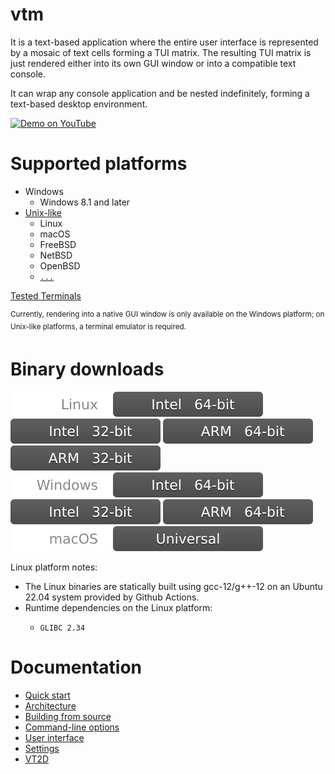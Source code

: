 # vtm

It is a text-based application where the entire user interface is represented by a mosaic of text cells forming a TUI matrix. The resulting TUI matrix is just rendered either into its own GUI window or into a compatible text console.

It can wrap any console application and be nested indefinitely, forming a text-based desktop environment.

<a href="https://www.youtube.com/watch?v=kofkoxGjFWQ">
  <img width="400" alt="Demo on YouTube" src="https://user-images.githubusercontent.com/11535558/146906370-c9705579-1bbb-4e9e-8977-47312f551cc8.gif">
</a>

# Supported platforms

- Windows
  - Windows 8.1 and later
- [Unix-like](https://en.wikipedia.org/wiki/Unix-like)
  - Linux
  - macOS
  - FreeBSD
  - NetBSD
  - OpenBSD
  - [`...`](https://en.wikipedia.org/wiki/POSIX#POSIX-oriented_operating_systems)

[Tested Terminals](https://github.com/directvt/vtm/discussions/72)

<sup>Currently, rendering into a native GUI window is only available on the Windows platform; on Unix-like platforms, a terminal emulator is required.</sup>

# Binary downloads

![Linux](.resources/status/linux.svg)     [![Intel 64-bit](.resources/status/arch_x86_64.svg)](https://github.com/directvt/vtm/releases/latest/download/vtm_linux_x86_64.tar.7z) [![Intel 32-bit](.resources/status/arch_x86.svg)](https://github.com/directvt/vtm/releases/latest/download/vtm_linux_x86.tar.7z) [![ARM 64-bit](.resources/status/arch_arm64.svg)](https://github.com/directvt/vtm/releases/latest/download/vtm_linux_arm64.tar.7z) [![ARM 32-bit](.resources/status/arch_arm32.svg)](https://github.com/directvt/vtm/releases/latest/download/vtm_linux_arm32.tar.7z)  
![Windows](.resources/status/windows.svg) [![Intel 64-bit](.resources/status/arch_x86_64.svg)](https://github.com/directvt/vtm/releases/latest/download/vtm_windows_x86_64.7z)  [![Intel 32-bit](.resources/status/arch_x86.svg)](https://github.com/directvt/vtm/releases/latest/download/vtm_windows_x86.7z)  [![ARM 64-bit](.resources/status/arch_arm64.svg)](https://github.com/directvt/vtm/releases/latest/download/vtm_windows_arm64.7z)  
![macOS](.resources/status/macos.svg)     [![Universal](.resources/status/arch_any.svg)](https://github.com/directvt/vtm/releases/latest/download/vtm_macos_any.tar.7z)  

Linux platform notes:
- The Linux binaries are statically built using gcc-12/g++-12 on an Ubuntu 22.04 system provided by Github Actions.
- Runtime dependencies on the Linux platform:
  - ```
    GLIBC 2.34
    ```

# Documentation

- [Quick start](doc/architecture.md#quick-start)
- [Architecture](doc/architecture.md)
- [Building from source](doc/build.md)
- [Command-line options](doc/command-line-options.md)
- [User interface](doc/user-interface.md)
- [Settings](doc/settings.md)
- [VT2D](doc/character_geometry.md)
